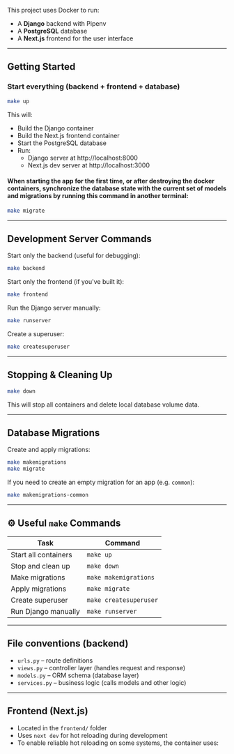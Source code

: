 
This project uses Docker to run:
- A **Django** backend with Pipenv
- A **PostgreSQL** database
- A **Next.js** frontend for the user interface

---

## Getting Started

### Start everything (backend + frontend + database)

```bash
make up
```

This will:
- Build the Django container
- Build the Next.js frontend container
- Start the PostgreSQL database
- Run:
  - Django server at http://localhost:8000
  - Next.js dev server at http://localhost:3000

#### When starting the app for the first time, or after destroying the docker containers, synchronize the database state with the current set of models and migrations by running this command in another terminal:

```bash
make migrate
```

---

## Development Server Commands

Start only the backend (useful for debugging):

```bash
make backend
```

Start only the frontend (if you've built it):

```bash
make frontend
```

Run the Django server manually:

```bash
make runserver
```

Create a superuser:

```bash
make createsuperuser
```
---

## Stopping & Cleaning Up

```bash
make down
```

This will stop all containers and delete local database volume data.


---

## Database Migrations

Create and apply migrations:

```bash
make makemigrations
make migrate
```

If you need to create an empty migration for an app (e.g. `common`):

```bash
make makemigrations-common
```

---



## ⚙️ Useful `make` Commands

| Task                         | Command                |
|------------------------------|------------------------|
| Start all containers         | `make up`              |
| Stop and clean up            | `make down`            |
| Make migrations              | `make makemigrations`  |
| Apply migrations             | `make migrate`         |
| Create superuser             | `make createsuperuser` |
| Run Django manually          | `make runserver`       |

---

## File conventions (backend)

- `urls.py` – route definitions
- `views.py` – controller layer (handles request and response)
- `models.py` – ORM schema (database layer)
- `services.py` – business logic (calls models and other logic)

---

## Frontend (Next.js)

- Located in the `frontend/` folder
- Uses `next dev` for hot reloading during development
- To enable reliable hot reloading on some systems, the container uses:
